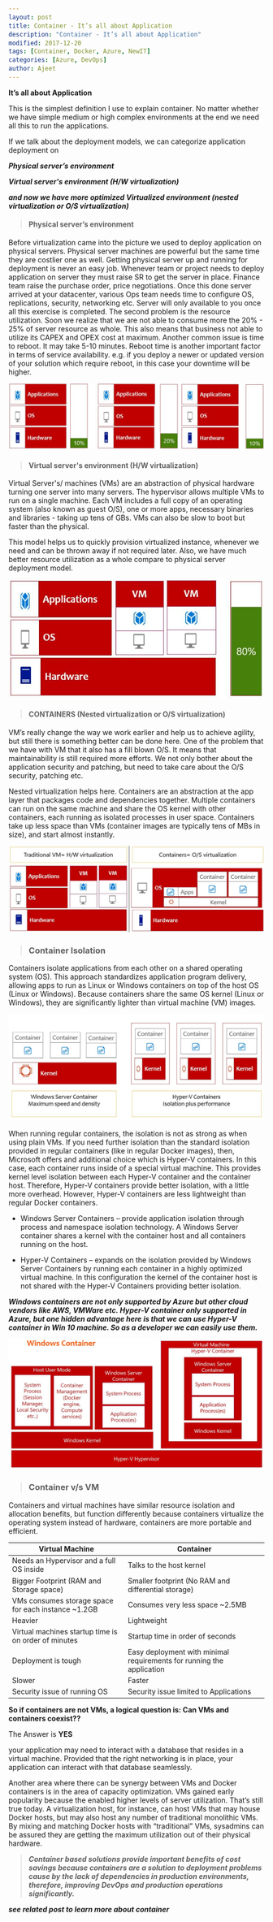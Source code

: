 ```yaml
---
layout: post
title: Container - It’s all about Application
description: "Container - It’s all about Application"
modified: 2017-12-20
tags: [Container, Docker, Azure, NewIT]
categories: [Azure, DevOps]
author: Ajeet
---
```


**It’s all about Application**

This is the simplest definition I use to explain container. No matter whether we have simple medium or high complex environments at the end we need all this to run the applications.

If we talk about the deployment models, we can categorize application deployment on

***Physical server’s environment***

***Virtual server's environment (H/W virtualization)*** 

***and now we have more optimized Virtualized environment (nested virtualization or O/S virtualization)***
<!--more-->

> #### Physical server’s environment

Before virtualization came into the picture we used to deploy application on physical servers. Physical server machines are powerful but the same time they are costlier one as well. Getting physical server up and running for deployment is never an easy job. 
Whenever team or project needs to deploy application on server they must raise SR to get the server in place. Finance team raise the purchase order, price negotiations. Once this done server arrived at your datacenter, various Ops team needs time to configure OS, replications, security, networking etc. Server will only available to you once all this exercise is completed.
The second problem is the resource utilization. Soon we realize that we are not able to consume more the 20% - 25% of server resource as whole. This also means that business not able to utilize its CAPEX and OPEX cost at maximum. 
Another common issue is time to reboot. It may take 5-10 minutes. Reboot time is another important factor in terms of service availability. e.g. if you deploy a newer or updated version of your solution which require reboot, in this case your downtime will be higher.

![](/images/posts/container/deploym1.JPG)

> #### Virtual server's environment (H/W virtualization)


Virtual Server's/ machines (VMs) are an abstraction of physical hardware turning one server into many servers. The hypervisor allows multiple VMs to run on a single machine. Each VM includes a full copy of an operating system (also known as guest O/S), one or more apps, necessary binaries and libraries - taking up tens of GBs. VMs can also be slow to boot but faster than the physical.

This model helps us to quickly provision virtualized instance, whenever we need and can be thrown away if not required later. Also, we have much better resource utilization as a whole compare to physical server deployment model.

![](/images/posts/container/deploym2.JPG)

> #### CONTAINERS (Nested virtualization or O/S virtualization)

VM’s really change the way we work earlier and help us to achieve agility, but still there is something better can be done here.
One of the problem that we have with VM that it also has a fill blown O/S. It means that maintainability is still required more efforts. We not only bother about the application security and patching, but need to take care about the O/S security, patching etc.

Nested virtualization helps here. Containers are an abstraction at the app layer that packages code and dependencies together. Multiple containers can run on the same machine and share the OS kernel with other containers, each running as isolated processes in user space. Containers take up less space than VMs (container images are typically tens of MBs in size), and start almost instantly.

![](/images/posts/container/deploym3.JPG)



> ### Container Isolation

Containers isolate applications from each other on a shared operating system (OS). This approach standardizes application program delivery, allowing apps to run as Linux or Windows containers on top of the host OS (Linux or Windows). Because containers share the same OS kernel (Linux or Windows), they are significantly lighter than virtual machine (VM) images. 

![](/images/posts/container/containeriso1.JPG)


When running regular containers, the isolation is not as strong as when using plain VMs. If you need further isolation than the standard isolation provided in regular containers (like in regular Docker images), then, Microsoft offers and additional choice which is Hyper-V containers. In this case, each container runs inside of a special virtual machine. This provides kernel level isolation between each Hyper-V container and the container host. Therefore, Hyper-V containers provide better isolation, with a little more overhead. 
However, Hyper-V containers are less lightweight than regular Docker containers. 

*   Windows Server Containers – provide application isolation through process and namespace isolation technology. A Windows Server container shares a kernel with the container host and all containers running on the host.

*   Hyper-V Containers – expands on the isolation provided by Windows Server Containers by running each container in a highly optimized virtual machine. In this configuration the kernel of the container host is not shared with the Hyper-V Containers providing better isolation. 

***Windows containers are not only supported by Azure but other cloud vendors like AWS, VMWare etc.
Hyper-V container only supported in Azure, but one hidden advantage here is that we can use Hyper-V container in Win 10 machine. So as a developer we can easily use them.***


![](/images/posts/container/wincon2.JPG)

> ### Container v/s VM

Containers and virtual machines have similar resource isolation and allocation benefits, but function differently because containers virtualize the operating system instead of hardware, containers are more portable and efficient.



| Virtual Machine          	| Container       | 
|---------------------	|	---------------------	|
| Needs an Hypervisor and a full OS inside | Talks to the host kernel |
|Bigger Footprint (RAM and Storage space) |  Smaller footprint (No RAM and differential storage) |
|  VMs consumes storage space for each instance ~1.2GB 	|                Consumes very less space ~2.5MB | 
| Heavier            	| Lightweight                      |
| Virtual machines startup time is on order of minutes           	|  Startup time in order of seconds                     |
|  Deployment is tough          	|    Easy deployment with minimal requirements for running the application                   | 
|  Slower          	|    Faster                   |
|   Security issue of running OS      	|   Security issue limited to Applications                    |

**So if containers are not VMs,  a logical question is:  Can VMs and containers coexist??**
 
 The Answer is **YES**

your application may need to interact with a database that resides in a virtual machine. Provided that the right networking
is in place, your application can interact with that database seamlessly.

Another area where there can be synergy between VMs and Docker containers is in the area of capacity optimization. VMs gained early popularity because the enabled higher levels of server utilization. That’s still true today. A virtualization host, for instance, can host VMs that may house Docker hosts, but may also host any number of traditional monolithic VMs. By mixing and matching Docker hosts with “traditional” VMs, sysadmins can be assured they are getting the maximum utilization out of their physical hardware.

> ***Container based solutions provide important benefits of cost savings because containers are a solution to deployment problems cause by the lack of dependencies in production environments, therefore, improving DevOps and production operations significantly.***


***see related post to learn more about container***